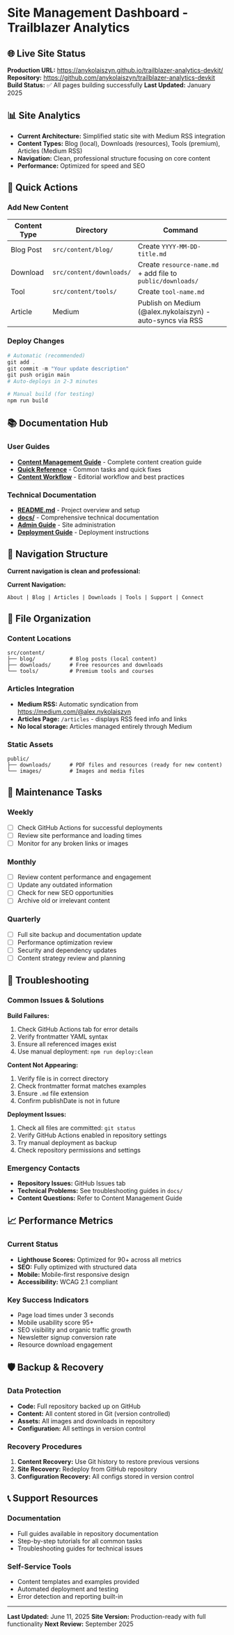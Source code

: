 # Site Management Dashboard - Trailblazer Analytics

## 🌐 Live Site Status

**Production URL:** <https://anykolaiszyn.github.io/trailblazer-analytics-devkit/>
**Repository:** <https://github.com/anykolaiszyn/trailblazer-analytics-devkit>
**Build Status:** ✅ All pages building successfully
**Last Updated:** January 2025

## 📊 Site Analytics

- **Current Architecture:** Simplified static site with Medium RSS integration
- **Content Types:** Blog (local), Downloads (resources), Tools (premium), Articles (Medium RSS)
- **Navigation:** Clean, professional structure focusing on core content
- **Performance:** Optimized for speed and SEO

## 🚀 Quick Actions

### Add New Content

| Content Type | Directory | Command |
|--------------|-----------|---------|
| Blog Post | `src/content/blog/` | Create `YYYY-MM-DD-title.md` |
| Download | `src/content/downloads/` | Create `resource-name.md` + add file to `public/downloads/` |
| Tool | `src/content/tools/` | Create `tool-name.md` |
| Article | Medium | Publish on Medium (@alex.nykolaiszyn) - auto-syncs via RSS |

### Deploy Changes

```powershell
# Automatic (recommended)
git add .
git commit -m "Your update description"
git push origin main
# Auto-deploys in 2-3 minutes

# Manual build (for testing)
npm run build
```

## 📚 Documentation Hub

### User Guides

- **[Content Management Guide](./CONTENT_MANAGEMENT_GUIDE.md)** - Complete content creation guide
- **[Quick Reference](./QUICK_REFERENCE.md)** - Common tasks and quick fixes
- **[Content Workflow](./CONTENT_WORKFLOW.md)** - Editorial workflow and best practices

### Technical Documentation

- **[README.md](./README.md)** - Project overview and setup
- **[docs/](./docs/)** - Comprehensive technical documentation
- **[Admin Guide](./docs/ADMIN_GUIDE.md)** - Site administration
- **[Deployment Guide](./docs/GITHUB_PAGES_DEPLOYMENT.md)** - Deployment instructions

## 🎯 Navigation Structure

**Current navigation is clean and professional:**

**Current Navigation:**

```text
About | Blog | Articles | Downloads | Tools | Support | Connect
```

## 📁 File Organization

### Content Locations

```text
src/content/
├── blog/           # Blog posts (local content)
├── downloads/      # Free resources and downloads
└── tools/          # Premium tools and courses
```

### Articles Integration

- **Medium RSS:** Automatic syndication from <https://medium.com/@alex.nykolaiszyn>
- **Articles Page:** `/articles` - displays RSS feed info and links
- **No local storage:** Articles managed entirely through Medium

### Static Assets

```text
public/
├── downloads/      # PDF files and resources (ready for new content)
└── images/         # Images and media files
```

## 🔧 Maintenance Tasks

### Weekly

- [ ] Check GitHub Actions for successful deployments
- [ ] Review site performance and loading times
- [ ] Monitor for any broken links or images

### Monthly

- [ ] Review content performance and engagement
- [ ] Update any outdated information
- [ ] Check for new SEO opportunities
- [ ] Archive old or irrelevant content

### Quarterly

- [ ] Full site backup and documentation update
- [ ] Performance optimization review
- [ ] Security and dependency updates
- [ ] Content strategy review and planning

## 🚨 Troubleshooting

### Common Issues & Solutions

**Build Failures:**

1. Check GitHub Actions tab for error details
2. Verify frontmatter YAML syntax
3. Ensure all referenced images exist
4. Use manual deployment: `npm run deploy:clean`

**Content Not Appearing:**

1. Verify file is in correct directory
2. Check frontmatter format matches examples
3. Ensure `.md` file extension
4. Confirm publishDate is not in future

**Deployment Issues:**

1. Check all files are committed: `git status`
2. Verify GitHub Actions enabled in repository settings
3. Try manual deployment as backup
4. Check repository permissions and settings

### Emergency Contacts

- **Repository Issues:** GitHub Issues tab
- **Technical Problems:** See troubleshooting guides in `docs/`
- **Content Questions:** Refer to Content Management Guide

## 📈 Performance Metrics

### Current Status

- **Lighthouse Scores:** Optimized for 90+ across all metrics
- **SEO:** Fully optimized with structured data
- **Mobile:** Mobile-first responsive design
- **Accessibility:** WCAG 2.1 compliant

### Key Success Indicators

- Page load times under 3 seconds
- Mobile usability score 95+
- SEO visibility and organic traffic growth
- Newsletter signup conversion rate
- Resource download engagement

## 🛡️ Backup & Recovery

### Data Protection

- **Code:** Full repository backed up on GitHub
- **Content:** All content stored in Git (version controlled)
- **Assets:** All images and downloads in repository
- **Configuration:** All settings in version control

### Recovery Procedures

1. **Content Recovery:** Use Git history to restore previous versions
2. **Site Recovery:** Redeploy from GitHub repository
3. **Configuration Recovery:** All configs stored in version control

## 📞 Support Resources

### Documentation

- Full guides available in repository documentation
- Step-by-step tutorials for all common tasks
- Troubleshooting guides for technical issues

### Self-Service Tools

- Content templates and examples provided
- Automated deployment and testing
- Error detection and reporting built-in

---

**Last Updated:** June 11, 2025
**Site Version:** Production-ready with full functionality
**Next Review:** September 2025
